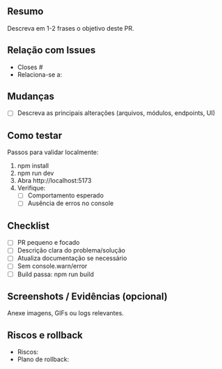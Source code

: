## Resumo
Descreva em 1-2 frases o objetivo deste PR.

## Relação com Issues
- Closes #
- Relaciona-se a:

## Mudanças
- [ ] Descreva as principais alterações (arquivos, módulos, endpoints, UI)

## Como testar
Passos para validar localmente:
1. npm install
2. npm run dev
3. Abra http://localhost:5173
4. Verifique:
   - [ ] Comportamento esperado
   - [ ] Ausência de erros no console

## Checklist
- [ ] PR pequeno e focado
- [ ] Descrição clara do problema/solução
- [ ] Atualiza documentação se necessário
- [ ] Sem console.warn/error
- [ ] Build passa: npm run build

## Screenshots / Evidências (opcional)
Anexe imagens, GIFs ou logs relevantes.

## Riscos e rollback
- Riscos:
- Plano de rollback:


